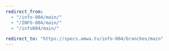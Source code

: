 ```yaml
---
redirect_from:
  - "/info-004/main/"
  - "/INFO-004/main/"
  - "/info004/main/"

redirect_to: "https://specs.amwa.tv/info-004/branches/main"
---
```

